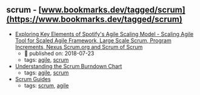 scrum - [www.bookmarks.dev/tagged/scrum](https://www.bookmarks.dev/tagged/scrum)
---
* [Exploring Key Elements of Spotify's Agile Scaling Model - Scaling Agile Tool for Scaled Agile Framework, Large Scale Scrum, Program Increments, Nexus Scrum.org and Scrum of Scrum](https://kendis.io/spotify/exploring-key-elements-spotifys-agile-scaling-model/)
    * :calendar: published on: 2018-07-23
    * tags: [agile](../tagged/agile.md), [scrum](../tagged/scrum.md)
* [Understanding the Scrum Burndown Chart](http://www.methodsandtools.com/archive/scrumburndown.php)
    * tags: [agile](../tagged/agile.md), [scrum](../tagged/scrum.md)
* [Scrum Guides](https://www.scrumguides.org/)
    * tags: [scrum](../tagged/scrum.md), [agile](../tagged/agile.md)

